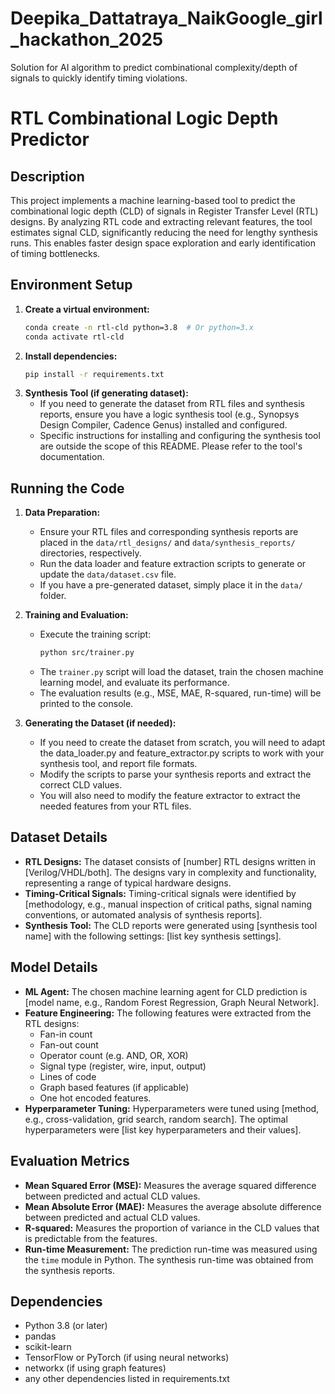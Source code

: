 # Deepika_Dattatraya_NaikGoogle_girl_hackathon_2025
Solution for AI algorithm to predict combinational complexity/depth of signals to quickly identify timing violations. 
# RTL Combinational Logic Depth Predictor

## Description

This project implements a machine learning-based tool to predict the combinational logic depth (CLD) of signals in Register Transfer Level (RTL) designs. By analyzing RTL code and extracting relevant features, the tool estimates signal CLD, significantly reducing the need for lengthy synthesis runs. This enables faster design space exploration and early identification of timing bottlenecks.

## Environment Setup

1.  **Create a virtual environment:**
    ```bash
    conda create -n rtl-cld python=3.8  # Or python=3.x
    conda activate rtl-cld
    ```
2.  **Install dependencies:**
    ```bash
    pip install -r requirements.txt
    ```
3.  **Synthesis Tool (if generating dataset):**
    * If you need to generate the dataset from RTL files and synthesis reports, ensure you have a logic synthesis tool (e.g., Synopsys Design Compiler, Cadence Genus) installed and configured.
    * Specific instructions for installing and configuring the synthesis tool are outside the scope of this README. Please refer to the tool's documentation.

## Running the Code

1.  **Data Preparation:**
    * Ensure your RTL files and corresponding synthesis reports are placed in the `data/rtl_designs/` and `data/synthesis_reports/` directories, respectively.
    * Run the data loader and feature extraction scripts to generate or update the `data/dataset.csv` file.
    * If you have a pre-generated dataset, simply place it in the `data/` folder.

2.  **Training and Evaluation:**
    * Execute the training script:
        ```bash
        python src/trainer.py
        ```
    * The `trainer.py` script will load the dataset, train the chosen machine learning model, and evaluate its performance.
    * The evaluation results (e.g., MSE, MAE, R-squared, run-time) will be printed to the console.

3.  **Generating the Dataset (if needed):**
    * If you need to create the dataset from scratch, you will need to adapt the data_loader.py and feature_extractor.py scripts to work with your synthesis tool, and report file formats.
    * Modify the scripts to parse your synthesis reports and extract the correct CLD values.
    * You will also need to modify the feature extractor to extract the needed features from your RTL files.

## Dataset Details

* **RTL Designs:** The dataset consists of [number] RTL designs written in [Verilog/VHDL/both]. The designs vary in complexity and functionality, representing a range of typical hardware designs.
* **Timing-Critical Signals:** Timing-critical signals were identified by [methodology, e.g., manual inspection of critical paths, signal naming conventions, or automated analysis of synthesis reports].
* **Synthesis Tool:** The CLD reports were generated using [synthesis tool name] with the following settings: [list key synthesis settings].

## Model Details

* **ML Agent:** The chosen machine learning agent for CLD prediction is [model name, e.g., Random Forest Regression, Graph Neural Network].
* **Feature Engineering:** The following features were extracted from the RTL designs:
    * Fan-in count
    * Fan-out count
    * Operator count (e.g. AND, OR, XOR)
    * Signal type (register, wire, input, output)
    * Lines of code
    * Graph based features (if applicable)
    * One hot encoded features.
* **Hyperparameter Tuning:** Hyperparameters were tuned using [method, e.g., cross-validation, grid search, random search]. The optimal hyperparameters were [list key hyperparameters and their values].

## Evaluation Metrics

* **Mean Squared Error (MSE):** Measures the average squared difference between predicted and actual CLD values.
* **Mean Absolute Error (MAE):** Measures the average absolute difference between predicted and actual CLD values.
* **R-squared:** Measures the proportion of variance in the CLD values that is predictable from the features.
* **Run-time Measurement:** The prediction run-time was measured using the `time` module in Python. The synthesis run-time was obtained from the synthesis reports.

## Dependencies

* Python 3.8 (or later)
* pandas
* scikit-learn
* TensorFlow or PyTorch (if using neural networks)
* networkx (if using graph features)
* any other dependencies listed in requirements.txt
